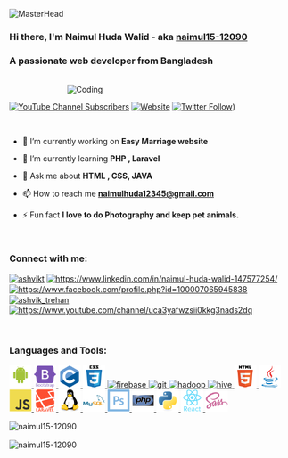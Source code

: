 
![MasterHead](https://www.digitalsolutionservices.com/img/services/web%20development.gif)


###  Hi there, I'm Naimul Huda Walid - aka [naimul15-12090][youtube] 
<h3 align="left">A passionate web developer from Bangladesh</h3>
<br />

<img align="right" alt="Coding" width="400" src="https://cdn.dribbble.com/users/1162077/screenshots/3848914/programmer.gif">

<br />

[![YouTube Channel Subscribers](https://img.shields.io/youtube/channel/subscribers/UCa3YaFwzSII0kKg3Nads2dQ?logo=youtube&logoColor=red&style=for-the-badge)][youtube]
[![Website](https://img.shields.io/website?label=nrtFirms.com&style=for-the-badge&url=https%3A%2F%2Fcodestackr.com)](https://www.youtube.com/channel/UCa3YaFwzSII0kKg3Nads2dQ)
[![Twitter Follow](https://img.shields.io/twitter/follow/AshvikT?color=1DA1F2&logo=twitter&style=for-the-badge)](https://twitter.com/AshvikT))



<br />

- 🔭 I’m currently working on **Easy Marriage website**

- 🌱 I’m currently learning **PHP , Laravel**

- 💬 Ask me about **HTML , CSS, JAVA**

- 📫 How to reach me **naimulhuda12345@gmail.com**

- ⚡ Fun fact **I love to do Photography and keep pet animals.**

<br />

<h3 align="left">Connect with me:</h3>
<p align="left">
<a href="https://twitter.com/ashvikt" target="blank"><img align="center" src="https://raw.githubusercontent.com/rahuldkjain/github-profile-readme-generator/master/src/images/icons/Social/twitter.svg" alt="ashvikt" height="30" width="40" /></a>
<a href="https://linkedin.com/in/https://www.linkedin.com/in/naimul-huda-walid-147577254/" target="blank"><img align="center" src="https://raw.githubusercontent.com/rahuldkjain/github-profile-readme-generator/master/src/images/icons/Social/linked-in-alt.svg" alt="https://www.linkedin.com/in/naimul-huda-walid-147577254/" height="30" width="40" /></a>
<a href="https://fb.com/https://www.facebook.com/profile.php?id=100007065945838" target="blank"><img align="center" src="https://raw.githubusercontent.com/rahuldkjain/github-profile-readme-generator/master/src/images/icons/Social/facebook.svg" alt="https://www.facebook.com/profile.php?id=100007065945838" height="30" width="40" /></a>
<a href="https://instagram.com/ashvik_trehan" target="blank"><img align="center" src="https://raw.githubusercontent.com/rahuldkjain/github-profile-readme-generator/master/src/images/icons/Social/instagram.svg" alt="ashvik_trehan" height="30" width="40" /></a>
<a href="https://www.youtube.com/c/https://www.youtube.com/channel/uca3yafwzsii0kkg3nads2dq" target="blank"><img align="center" src="https://raw.githubusercontent.com/rahuldkjain/github-profile-readme-generator/master/src/images/icons/Social/youtube.svg" alt="https://www.youtube.com/channel/uca3yafwzsii0kkg3nads2dq" height="30" width="40" /></a>
</p>

<br />

<h3 align="left">Languages and Tools:</h3>
<p align="left"> <a href="https://developer.android.com" target="_blank" rel="noreferrer"> <img src="https://raw.githubusercontent.com/devicons/devicon/master/icons/android/android-original-wordmark.svg" alt="android" width="40" height="40"/> </a> <a href="https://getbootstrap.com" target="_blank" rel="noreferrer"> <img src="https://raw.githubusercontent.com/devicons/devicon/master/icons/bootstrap/bootstrap-plain-wordmark.svg" alt="bootstrap" width="40" height="40"/> </a> <a href="https://www.cprogramming.com/" target="_blank" rel="noreferrer"> <img src="https://raw.githubusercontent.com/devicons/devicon/master/icons/c/c-original.svg" alt="c" width="40" height="40"/> </a> <a href="https://www.w3schools.com/css/" target="_blank" rel="noreferrer"> <img src="https://raw.githubusercontent.com/devicons/devicon/master/icons/css3/css3-original-wordmark.svg" alt="css3" width="40" height="40"/> </a> <a href="https://firebase.google.com/" target="_blank" rel="noreferrer"> <img src="https://www.vectorlogo.zone/logos/firebase/firebase-icon.svg" alt="firebase" width="40" height="40"/> </a> <a href="https://git-scm.com/" target="_blank" rel="noreferrer"> <img src="https://www.vectorlogo.zone/logos/git-scm/git-scm-icon.svg" alt="git" width="40" height="40"/> </a> <a href="https://hadoop.apache.org/" target="_blank" rel="noreferrer"> <img src="https://www.vectorlogo.zone/logos/apache_hadoop/apache_hadoop-icon.svg" alt="hadoop" width="40" height="40"/> </a> <a href="https://hive.apache.org/" target="_blank" rel="noreferrer"> <img src="https://www.vectorlogo.zone/logos/apache_hive/apache_hive-icon.svg" alt="hive" width="40" height="40"/> </a> <a href="https://www.w3.org/html/" target="_blank" rel="noreferrer"> <img src="https://raw.githubusercontent.com/devicons/devicon/master/icons/html5/html5-original-wordmark.svg" alt="html5" width="40" height="40"/> </a> <a href="https://www.java.com" target="_blank" rel="noreferrer"> <img src="https://raw.githubusercontent.com/devicons/devicon/master/icons/java/java-original.svg" alt="java" width="40" height="40"/> </a> <a href="https://developer.mozilla.org/en-US/docs/Web/JavaScript" target="_blank" rel="noreferrer"> <img src="https://raw.githubusercontent.com/devicons/devicon/master/icons/javascript/javascript-original.svg" alt="javascript" width="40" height="40"/> </a> <a href="https://laravel.com/" target="_blank" rel="noreferrer"> <img src="https://raw.githubusercontent.com/devicons/devicon/master/icons/laravel/laravel-plain-wordmark.svg" alt="laravel" width="40" height="40"/> </a> <a href="https://www.linux.org/" target="_blank" rel="noreferrer"> <img src="https://raw.githubusercontent.com/devicons/devicon/master/icons/linux/linux-original.svg" alt="linux" width="40" height="40"/> </a> <a href="https://www.mysql.com/" target="_blank" rel="noreferrer"> <img src="https://raw.githubusercontent.com/devicons/devicon/master/icons/mysql/mysql-original-wordmark.svg" alt="mysql" width="40" height="40"/> </a> <a href="https://www.photoshop.com/en" target="_blank" rel="noreferrer"> <img src="https://raw.githubusercontent.com/devicons/devicon/master/icons/photoshop/photoshop-line.svg" alt="photoshop" width="40" height="40"/> </a> <a href="https://www.php.net" target="_blank" rel="noreferrer"> <img src="https://raw.githubusercontent.com/devicons/devicon/master/icons/php/php-original.svg" alt="php" width="40" height="40"/> </a> <a href="https://www.python.org" target="_blank" rel="noreferrer"> <img src="https://raw.githubusercontent.com/devicons/devicon/master/icons/python/python-original.svg" alt="python" width="40" height="40"/> </a> <a href="https://reactjs.org/" target="_blank" rel="noreferrer"> <img src="https://raw.githubusercontent.com/devicons/devicon/master/icons/react/react-original-wordmark.svg" alt="react" width="40" height="40"/> </a> <a href="https://sass-lang.com" target="_blank" rel="noreferrer"> <img src="https://raw.githubusercontent.com/devicons/devicon/master/icons/sass/sass-original.svg" alt="sass" width="40" height="40"/> </a> </p>

<p><img align="center" src="https://github-readme-stats.vercel.app/api/top-langs?username=naimul15-12090&show_icons=true&locale=en&layout=compact" alt="naimul15-12090" /></p>

<p><img align="center" src="https://github-readme-streak-stats.herokuapp.com/?user=naimul15-12090&" alt="naimul15-12090" /></p>

[website]: https://www.youtube.com/channel/UCa3YaFwzSII0kKg3Nads2dQ
[course]: https://www.youtube.com/watch?v=d7V-hfNTadk&list=PLiHEqXi_tR3Ko-R1ShTI2fleL7U7qQIdw
[twitter]: https://twitter.com/AshvikT
[youtube]: https://www.youtube.com/channel/UCa3YaFwzSII0kKg3Nads2dQ
[instagram]: https://www.instagram.com/nrtfirms
[linkedin]: https://www.linkedin.com/in/naimul-huda-walid-147577254
[webdevplaylist]: https://www.youtube.com/watch?v=d7V-hfNTadk&list=PLiHEqXi_tR3Ko-R1ShTI2fleL7U7qQIdw
[jsplaylist]: https://www.youtube.com/watch?v=d7V-hfNTadk&list=PLiHEqXi_tR3Ko-R1ShTI2fleL7U7qQIdw
[cssplaylist]: https://www.youtube.com/watch?v=d7V-hfNTadk&list=PLiHEqXi_tR3Ko-R1ShTI2fleL7U7qQIdw
[reactplaylist]: https://www.youtube.com/channel/UCa3YaFwzSII0kKg3Nads2dQ/playlists?view=50&sort=dd&shelf_id=3

<!---
naimul15-12090/naimul15-12090 is a ✨ special ✨ repository because its `README.md` (this file) appears on your GitHub profile.
You can click the Preview link to take a look at your changes.
--->
